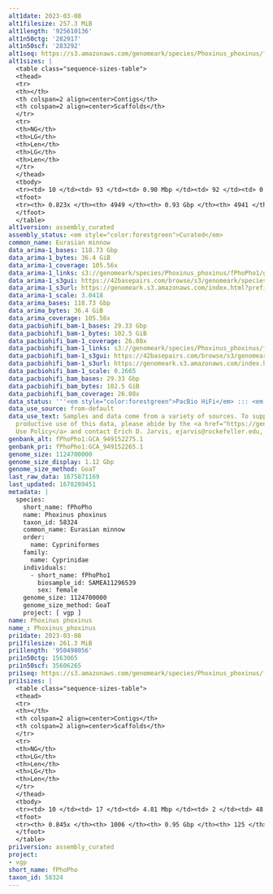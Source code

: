 ```yaml
---
alt1date: 2023-03-08
alt1filesize: 257.3 MiB
alt1length: '925610136'
alt1n50ctg: '282917'
alt1n50scf: '283292'
alt1seq: https://s3.amazonaws.com/genomeark/species/Phoxinus_phoxinus/fPhoPho1/assembly_curated/fPhoPho1.alt.cur.20230308.fasta.gz
alt1sizes: |
  <table class="sequence-sizes-table">
  <thead>
  <tr>
  <th></th>
  <th colspan=2 align=center>Contigs</th>
  <th colspan=2 align=center>Scaffolds</th>
  </tr>
  <tr>
  <th>NG</th>
  <th>LG</th>
  <th>Len</th>
  <th>LG</th>
  <th>Len</th>
  </tr>
  </thead>
  <tbody>
  <tr><td> 10 </td><td> 93 </td><td> 0.90 Mbp </td><td> 92 </td><td> 0.92 Mbp </td></tr><tr><td> 20 </td><td> 244 </td><td> 0.63 Mbp </td><td> 242 </td><td> 0.63 Mbp </td></tr><tr><td> 30 </td><td> 447 </td><td> 486.88 Kbp </td><td> 445 </td><td> 487.59 Kbp </td></tr><tr><td> 40 </td><td> 711 </td><td> 373.62 Kbp </td><td> 708 </td><td> 375.45 Kbp </td></tr><tr style="background-color:#cccccc;"><td> 50 </td><td> 1059 </td><td> 282.92 Kbp </td><td> 1055 </td><td> 283.29 Kbp </td></tr><tr><td> 60 </td><td> 1529 </td><td> 200.87 Kbp </td><td> 1525 </td><td> 201.17 Kbp </td></tr><tr><td> 70 </td><td> 2240 </td><td> 120.42 Kbp </td><td> 2234 </td><td> 120.72 Kbp </td></tr><tr><td> 80 </td><td> 3861 </td><td> 34.12 Kbp </td><td> 3853 </td><td> 34.12 Kbp </td></tr><tr><td> 90 </td><td> 0 </td><td>  </td><td> 0 </td><td>  </td></tr><tr><td> 100 </td><td> 0 </td><td>  </td><td> 0 </td><td>  </td></tr></tbody>
  <tfoot>
  <tr><th> 0.823x </th><th> 4949 </th><th> 0.93 Gbp </th><th> 4941 </th><th> 0.93 Gbp </th></tr>
  </tfoot>
  </table>
alt1version: assembly_curated
assembly_status: <em style="color:forestgreen">Curated</em>
common_name: Eurasian minnow
data_arima-1_bases: 118.73 Gbp
data_arima-1_bytes: 36.4 GiB
data_arima-1_coverage: 105.56x
data_arima-1_links: s3://genomeark/species/Phoxinus_phoxinus/fPhoPho1/genomic_data/arima/<br>
data_arima-1_s3gui: https://42basepairs.com/browse/s3/genomeark/species/Phoxinus_phoxinus/fPhoPho1/genomic_data/arima/
data_arima-1_s3url: https://genomeark.s3.amazonaws.com/index.html?prefix=species/Phoxinus_phoxinus/fPhoPho1/genomic_data/arima/
data_arima-1_scale: 3.0418
data_arima_bases: 118.73 Gbp
data_arima_bytes: 36.4 GiB
data_arima_coverage: 105.56x
data_pacbiohifi_bam-1_bases: 29.33 Gbp
data_pacbiohifi_bam-1_bytes: 102.5 GiB
data_pacbiohifi_bam-1_coverage: 26.08x
data_pacbiohifi_bam-1_links: s3://genomeark/species/Phoxinus_phoxinus/fPhoPho1/genomic_data/pacbio_hifi/<br>
data_pacbiohifi_bam-1_s3gui: https://42basepairs.com/browse/s3/genomeark/species/Phoxinus_phoxinus/fPhoPho1/genomic_data/pacbio_hifi/
data_pacbiohifi_bam-1_s3url: https://genomeark.s3.amazonaws.com/index.html?prefix=species/Phoxinus_phoxinus/fPhoPho1/genomic_data/pacbio_hifi/
data_pacbiohifi_bam-1_scale: 0.2665
data_pacbiohifi_bam_bases: 29.33 Gbp
data_pacbiohifi_bam_bytes: 102.5 GiB
data_pacbiohifi_bam_coverage: 26.08x
data_status: '''<em style="color:forestgreen">PacBio HiFi</em> ::: <em style="color:forestgreen">Arima</em>'''
data_use_source: from-default
data_use_text: Samples and data come from a variety of sources. To support fair and
  productive use of this data, please abide by the <a href="https://genome10k.soe.ucsc.edu/data-use-policies/">Data
  Use Policy</a> and contact Erich D. Jarvis, ejarvis@rockefeller.edu, with any questions.
genbank_alt: fPhoPho1:GCA_949152275.1
genbank_pri: fPhoPho1:GCA_949152265.1
genome_size: 1124700000
genome_size_display: 1.12 Gbp
genome_size_method: GoaT
last_raw_data: 1675871169
last_updated: 1678289451
metadata: |
  species:
    short_name: fPhoPho
    name: Phoxinus phoxinus
    taxon_id: 58324
    common_name: Eurasian minnow
    order:
      name: Cypriniformes
    family:
      name: Cyprinidae
    individuals:
      - short_name: fPhoPho1
        biosample_id: SAMEA11296539
        sex: female
    genome_size: 1124700000
    genome_size_method: GoaT
    project: [ vgp ]
name: Phoxinus phoxinus
name_: Phoxinus_phoxinus
pri1date: 2023-03-08
pri1filesize: 261.3 MiB
pri1length: '950498056'
pri1n50ctg: 1563065
pri1n50scf: 35606265
pri1seq: https://s3.amazonaws.com/genomeark/species/Phoxinus_phoxinus/fPhoPho1/assembly_curated/fPhoPho1.pri.cur.20230308.fasta.gz
pri1sizes: |
  <table class="sequence-sizes-table">
  <thead>
  <tr>
  <th></th>
  <th colspan=2 align=center>Contigs</th>
  <th colspan=2 align=center>Scaffolds</th>
  </tr>
  <tr>
  <th>NG</th>
  <th>LG</th>
  <th>Len</th>
  <th>LG</th>
  <th>Len</th>
  </tr>
  </thead>
  <tbody>
  <tr><td> 10 </td><td> 17 </td><td> 4.81 Mbp </td><td> 2 </td><td> 48.54 Mbp </td></tr><tr><td> 20 </td><td> 45 </td><td> 3.49 Mbp </td><td> 4 </td><td> 45.16 Mbp </td></tr><tr><td> 30 </td><td> 82 </td><td> 2.64 Mbp </td><td> 7 </td><td> 38.98 Mbp </td></tr><tr><td> 40 </td><td> 129 </td><td> 2.13 Mbp </td><td> 9 </td><td> 37.20 Mbp </td></tr><tr style="background-color:#cccccc;"><td> 50 </td><td> 191 </td><td style="background-color:#88ff88;"> 1.56 Mbp </td><td> 13 </td><td style="background-color:#88ff88;"> 35.61 Mbp </td></tr><tr><td> 60 </td><td> 274 </td><td> 1.16 Mbp </td><td> 16 </td><td> 34.38 Mbp </td></tr><tr><td> 70 </td><td> 391 </td><td> 0.77 Mbp </td><td> 19 </td><td> 32.77 Mbp </td></tr><tr><td> 80 </td><td> 602 </td><td> 310.89 Kbp </td><td> 23 </td><td> 27.72 Mbp </td></tr><tr><td> 90 </td><td> 0 </td><td>  </td><td> 0 </td><td>  </td></tr><tr><td> 100 </td><td> 0 </td><td>  </td><td> 0 </td><td>  </td></tr></tbody>
  <tfoot>
  <tr><th> 0.845x </th><th> 1006 </th><th> 0.95 Gbp </th><th> 125 </th><th> 0.95 Gbp </th></tr>
  </tfoot>
  </table>
pri1version: assembly_curated
project:
- vgp
short_name: fPhoPho
taxon_id: 58324
---
```

